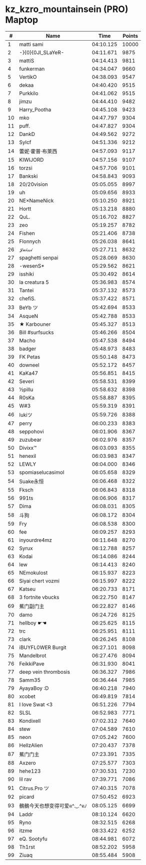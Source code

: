 # kz_kzro_mountainsein (PRO) Maptop

|  # | Name | Time | Points |
|-------------- | -------------- | -------------- | -------------- | 
| 1 | matti sami | 04:10.125 | 10000 | 
| 2 | -}{0}{0JI_SLaYeR- | 04:11.671 | 9875 | 
| 3 | mattiS | 04:14.413 | 9811 | 
| 4 | funkerman | 04:34.047 | 9660 | 
| 5 | VertikO | 04:38.093 | 9547 | 
| 6 | dekaa | 04:40.420 | 9515 | 
| 7 | Purkkilo | 04:41.062 | 9515 | 
| 8 | jimzu | 04:44.410 | 9482 | 
| 9 | Harry_Pootha | 04:45.108 | 9423 | 
| 10 | mko | 04:47.797 | 9304 | 
| 11 | puff. | 04:47.827 | 9304 | 
| 12 | DankD | 04:49.562 | 9272 | 
| 13 | Sylcf | 04:51.336 | 9212 | 
| 14 | 蕾妮·霍普·布萊西 | 04:57.093 | 9117 | 
| 15 | KIWIJORD | 04:57.156 | 9107 | 
| 16 | torzsi | 04:57.706 | 9101 | 
| 17 | Bankski | 04:58.843 | 9093 | 
| 18 | 20/20vision | 05:05.055 | 8997 | 
| 19 | uh | 05:09.656 | 8933 | 
| 20 | NE×NameNick | 05:10.250 | 8921 | 
| 21 | Hortt | 05:13.218 | 8880 | 
| 22 | QuL. | 05:16.702 | 8827 | 
| 23 | zeo | 05:19.257 | 8782 | 
| 24 | Fishen | 05:21.406 | 8738 | 
| 25 | Flonnych | 05:26.038 | 8641 | 
| 26 | 𝒥𝓊𝒾𝓈𝓈𝒾 | 05:27.711 | 8632 | 
| 27 | spaghetti senpai | 05:28.069 | 8630 | 
| 28 | -wesenS* | 05:29.562 | 8621 | 
| 29 | isshiki | 05:30.492 | 8614 | 
| 30 | la creatura 5 | 05:36.983 | 8574 | 
| 31 | Tantei | 05:37.132 | 8573 | 
| 32 | chefiS. | 05:37.422 | 8571 | 
| 33 | BeYb ツ | 05:42.694 | 8533 | 
| 34 | 󠀡󠀡⁧⁧AsqueN | 05:42.788 | 8533 | 
| 35 | ★ Karbouner | 05:45.327 | 8513 | 
| 36 | Bill #surfsucks | 05:46.266 | 8504 | 
| 37 | Macho | 05:47.538 | 8494 | 
| 38 | badger | 05:48.973 | 8483 | 
| 39 | FK Petas | 05:50.148 | 8473 | 
| 40 | downeel | 05:52.172 | 8457 | 
| 41 | KaKa47 | 05:56.851 | 8415 | 
| 42 | Severi | 05:58.531 | 8399 | 
| 43 | ½pillu | 05:58.632 | 8398 | 
| 44 | R0sKa | 05:58.887 | 8395 | 
| 45 | W#3 | 05:59.319 | 8391 | 
| 46 | lukiツ | 05:59.726 | 8388 | 
| 47 | perry | 06:00.233 | 8383 | 
| 48 | seppohovi | 06:01.906 | 8367 | 
| 49 | zuzubear | 06:02.976 | 8357 | 
| 50 | Divixx™ | 06:03.093 | 8355 | 
| 51 | henexil | 06:03.983 | 8347 | 
| 52 | LEWLY | 06:04.000 | 8346 | 
| 53 | spomiaselucasimol | 06:05.658 | 8329 | 
| 54 | Suake永恒 | 06:06.468 | 8322 | 
| 55 | Fksch | 06:06.843 | 8318 | 
| 56 | 991ts | 06:06.906 | 8317 | 
| 57 | Dima | 06:08.031 | 8305 | 
| 58 | 斗狗 | 06:08.172 | 8304 | 
| 59 | Fry | 06:08.538 | 8300 | 
| 60 | fee | 06:09.257 | 8293 | 
| 61 | inyourdre4mz | 06:11.648 | 8270 | 
| 62 | Syrux | 06:12.788 | 8257 | 
| 63 | Kodai | 06:14.086 | 8244 | 
| 64 | lew | 06:14.413 | 8240 | 
| 65 | NEmokulost | 06:15.937 | 8223 | 
| 66 | Siyai chert vozmi | 06:15.997 | 8222 | 
| 67 | Katseu | 06:20.733 | 8171 | 
| 68 | 3 fortnite vbucks | 06:22.750 | 8147 | 
| 69 | 蕉门副门主 | 06:22.827 | 8146 | 
| 70 | damo | 06:24.726 | 8125 | 
| 71 | hellboy ☛☚ | 06:25.625 | 8115 | 
| 72 | trc | 06:25.951 | 8111 | 
| 73 | clark | 06:26.245 | 8108 | 
| 74 | iBUYFL0WER Burgit | 06:27.101 | 8098 | 
| 75 | Mandelbrot | 06:27.476 | 8094 | 
| 76 | FeikkiPave | 06:31.930 | 8041 | 
| 77 | deep vein thrombosis | 06:36.327 | 7986 | 
| 78 | Samm35 | 06:36.444 | 7985 | 
| 79 | AyayaBoy :D | 06:40.218 | 7940 | 
| 80 | xcobet | 06:49.819 | 7814 | 
| 81 | I love Swat <3 | 06:51.226 | 7794 | 
| 82 | SLSL | 06:52.983 | 7771 | 
| 83 | Kondixell | 07:02.312 | 7640 | 
| 84 | stew | 07:04.589 | 7610 | 
| 85 | neon | 07:05.242 | 7600 | 
| 86 | HellzAlien | 07:20.437 | 7378 | 
| 87 | 蕉门门主 | 07:23.391 | 7335 | 
| 88 | Axzero | 07:25.577 | 7303 | 
| 89 | hehe123 | 07:30.531 | 7230 | 
| 90 | lil rav | 07:39.771 | 7086 | 
| 91 | Citrus.Pro ツ | 07:40.315 | 7078 | 
| 92 | picard | 07:50.452 | 6923 | 
| 93 | 鵺鵺今天也想变得可爱ฅ^._.^ฅﾉ | 08:05.125 | 6699 | 
| 94 | Laddr | 08:10.124 | 6620 | 
| 95 | Ryno | 08:32.515 | 6268 | 
| 96 | itzme | 08:33.422 | 6252 | 
| 97 | eQ. Sootyfu | 08:44.981 | 6072 | 
| 98 | Th1rst | 08:52.202 | 5958 | 
| 99 | Ziuaq | 08:55.484 | 5908 | 

